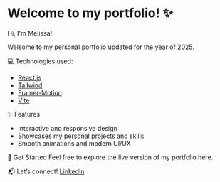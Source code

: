# Welcome to my portfolio! ✨ 

Hi, I'm Melissa!

Welsome to my personal portfolio updated for the year of 2025.

💻 Technologies used:
- [React.js](https://legacy.reactjs.org/)
- [Tailwind](https://tailwindcss.com/docs/guides/vite)
- [Framer-Motion](https://motion.dev/)
- [Vite](https://vite.dev/)

✨ Features

- Interactive and responsive design
- Showcases my personal projects and skills
- Smooth animations and modern UI/UX

🚀 Get Started
Feel free to explore the live version of my portfolio here.

📬 Let’s connect! [LinkedIn](https://www.linkedin.com/in/melissa-costa-71300a209/)


